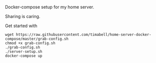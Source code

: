 Docker-compose setup for my home server.

Sharing is caring.

Get started with

	wget https://raw.githubusercontent.com/timabell/home-server-docker-compose/master/grab-config.sh
	chmod +x grab-config.sh
	./grab-config.sh
	./server-setup.sh
	docker-compose up
